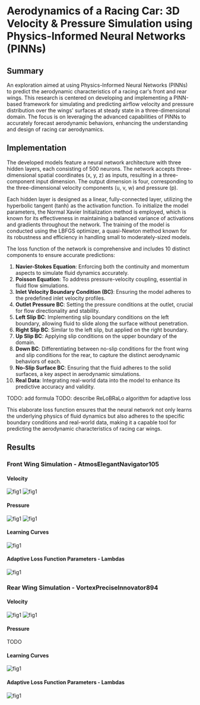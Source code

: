 # Aerodynamics of a Racing Car: 3D Velocity & Pressure Simulation using Physics-Informed Neural Networks (PINNs)

## Summary
An exploration aimed at using Physics-Informed Neural Networks (PINNs) to predict the aerodynamic characteristics of a racing car's front and rear wings. This research is centered on developing and implementing a PINN-based framework for simulating and predicting airflow velocity and pressure distribution over the wings' surfaces at steady state in a three-dimensional domain. The focus is on leveraging the advanced capabilities of PINNs to accurately forecast aerodynamic behaviors, enhancing the understanding and design of racing car aerodynamics.

## Implementation
The developed models feature a neural network architecture with three hidden layers, each consisting of 500 neurons. The network accepts three-dimensional spatial coordinates (x, y, z) as inputs, resulting in a three-component input dimension. The output dimension is four, corresponding to the three-dimensional velocity components (u, v, w) and pressure (p).

Each hidden layer is designed as a linear, fully-connected layer, utilizing the hyperbolic tangent (tanh) as the activation function. To initialize the model parameters, the Normal Xavier Initialization method is employed, which is known for its effectiveness in maintaining a balanced variance of activations and gradients throughout the network. The training of the model is conducted using the LBFGS optimizer, a quasi-Newton method known for its robustness and efficiency in handling small to moderately-sized models.

The loss function of the network is comprehensive and includes 10 distinct components to ensure accurate predictions:

1. **Navier-Stokes Equation**: Enforcing both the continuity and momentum aspects to simulate fluid dynamics accurately. 
2. **Poisson Equation**: To address pressure-velocity coupling, essential in fluid flow simulations.
3. **Inlet Velocity Boundary Condition (BC)**: Ensuring the model adheres to the predefined inlet velocity profiles.
4. **Outlet Pressure BC**: Setting the pressure conditions at the outlet, crucial for flow directionality and stability.
5. **Left Slip BC**: Implementing slip boundary conditions on the left boundary, allowing fluid to slide along the surface without penetration.
6. **Right Slip BC**: Similar to the left slip, but applied on the right boundary.
7. **Up Slip BC**: Applying slip conditions on the upper boundary of the domain.
8. **Down BC**: Differentiating between no-slip conditions for the front wing and slip conditions for the rear, to capture the distinct aerodynamic behaviors of each.
9. **No-Slip Surface BC**: Ensuring that the fluid adheres to the solid surfaces, a key aspect in aerodynamic simulations.
10. **Real Data**: Integrating real-world data into the model to enhance its predictive accuracy and validity.

TODO: add formula
TODO: describe ReLoBRaLo algorithm for adaptive loss

This elaborate loss function ensures that the neural network not only learns the underlying physics of fluid dynamics but also adheres to the specific boundary conditions and real-world data, making it a capable tool for predicting the aerodynamic characteristics of racing car wings.

## Results
### Front Wing Simulation - AtmosElegantNavigator105
#### Velocity
![fig1](https://github.com/georgegito/pinns/blob/main/data/front_wing/fig/velocity1.png)
![fig1](https://github.com/georgegito/pinns/blob/main/data/front_wing/fig/velocity2.png)

#### Pressure
![fig1](https://github.com/georgegito/pinns/blob/main/data/front_wing/fig/pressure1.png)
![fig1](https://github.com/georgegito/pinns/blob/main/data/front_wing/fig/pressure2.png)

#### Learning Curves
![fig1](https://github.com/georgegito/pinns/blob/main/data/front_wing/fig/learning_curves.png)

#### Adaptive Loss Function Parameters - Lambdas
![fig1](https://github.com/georgegito/pinns/blob/main/data/front_wing/fig/lambdas.png)

### Rear Wing Simulation - VortexPreciseInnovator894
#### Velocity
![fig1](https://github.com/georgegito/pinns/blob/main/data/rear_wing/fig/velocity1.png)
![fig1](https://github.com/georgegito/pinns/blob/main/data/rear_wing/fig/velocity2.png)

#### Pressure
TODO

#### Learning Curves
![fig1](https://github.com/georgegito/pinns/blob/main/data/rear_wing/fig/learning_curves.png)

#### Adaptive Loss Function Parameters - Lambdas
![fig1](https://github.com/georgegito/pinns/blob/main/data/rear_wing/fig/lambdas.png)
